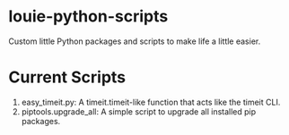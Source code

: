 # louie-python-scripts
Custom little Python packages and scripts to make life a little easier. 

# Current Scripts
  1. easy_timeit.py: A timeit.timeit-like function that acts like the timeit CLI.
  2. piptools.upgrade_all: A simple script to upgrade all installed pip packages.